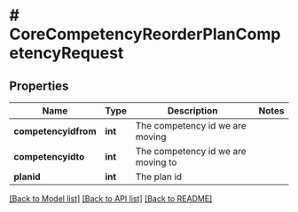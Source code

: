 # # CoreCompetencyReorderPlanCompetencyRequest

## Properties

Name | Type | Description | Notes
------------ | ------------- | ------------- | -------------
**competencyidfrom** | **int** | The competency id we are moving |
**competencyidto** | **int** | The competency id we are moving to |
**planid** | **int** | The plan id |

[[Back to Model list]](../../README.md#models) [[Back to API list]](../../README.md#endpoints) [[Back to README]](../../README.md)

